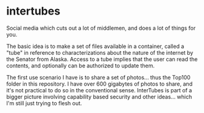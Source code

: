 intertubes
==========

Social media which cuts out a lot of middlemen, and does a lot of things for you.

The basic idea is to make a set of files available in a container, called a "tube" in reference to characterizations about the nature of the internet by the Senator from Alaska. Access to a tube implies that the user can read the contents, and optionally can be authorized to update them.

The first use scenario I have is to share a set of photos... thus the Top100 folder in this repository.  I have over 600 gigabytes of photos to share, and it's not practical to do so in the conventional sense. InterTubes is part of a bigger picture involving capability based security and other ideas... which I'm still just trying to flesh out.